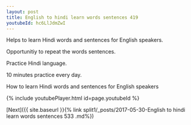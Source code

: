 ```yaml
---
layout: post
title: English to hindi learn words sentences 419 
youtubeId: hc6LlJdmZwI
---
```

 
 
Helps to learn Hindi words and sentences for English speakers.

Opportunitiy to repeat the words sentences. 

Practice Hindi language. 
 
10 minutes practice every day. 
 
How to learn Hindi words and sentences for English speakers 
 
{% include youtubePlayer.html id=page.youtubeId %}
 
 
[Next]({{ site.baseurl }}{% link  split1/_posts/2017-05-30-English to hindi learn words sentences 533 .md%})
 
